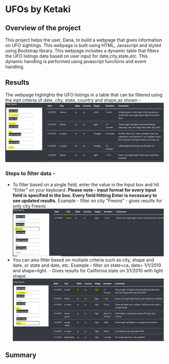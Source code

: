 # UFOs by Ketaki
## Overview of the project
This project helps the user, Dana, to build a webpage that gives information on UFO sightings. This webpage is built using HTML, Javascript and styled using Bootstrap library.
This webpage includes a dynamic table that filters the UFO listings data based on user input for date,city,state,etc. This dynamic handling is performed using javascript functions and event handling.
## Results
The webpage highlights the UFO listings in a table that can be filtered using the inpt criteria of date, city, state, country and shape,as shown - 
![Filters](https://github.com/ketpradh/UFOs/blob/main/Resources/Filters.PNG)
### Steps to filter data -
- To filter based on a single field, enter the value in the Input box and hit "Enter" on your keyboard.
**Please note - input format for every input field is specified in the box. Every field Hitting Enter is necessary to see updated results.**
Example - filter on city "Fresno" - gives results for only city Fresno
![](https://github.com/ketpradh/UFOs/blob/main/Resources/Filter%20on%20city.PNG)
- You can also filter based on multiple criteria such as city, shape and date, or state and date, etc.
Example - filter on state=ca, date= 1/1/2010 and shape=light. - Gives results for California state on 1/1/2010 with light shape.
![](https://github.com/ketpradh/UFOs/blob/main/Resources/Filter%20on%20multiple%20criteria.PNG)
## Summary
